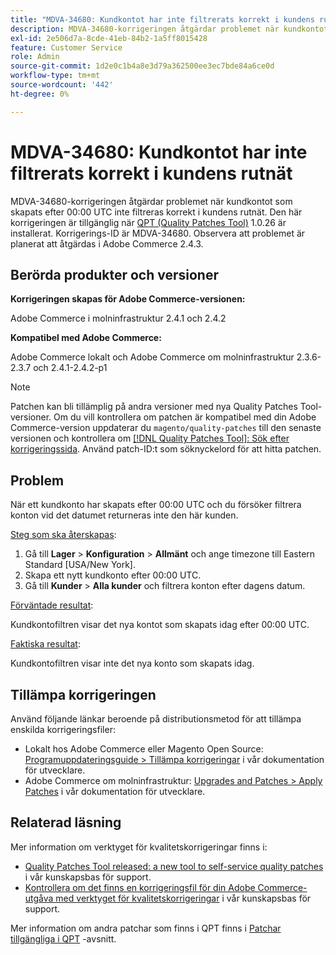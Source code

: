 ```yaml
---
title: "MDVA-34680: Kundkontot har inte filtrerats korrekt i kundens rutnät"
description: MDVA-34680-korrigeringen åtgärdar problemet när kundkontot som skapats efter 00:00 UTC inte filtreras korrekt i kundens rutnät. Den här korrigeringen är tillgänglig när [QPT-verktyget (Quality Patches Tool)](/help/announcements/adobe-commerce-announcements/magento-quality-patches-released-new-tool-to-self-serve-quality-patches.md) 1.0.26 är installerat. Korrigerings-ID är MDVA-34680. Observera att problemet är planerat att åtgärdas i Adobe Commerce 2.4.3.
exl-id: 2e506d7a-8cde-41eb-84b2-1a5ff8015428
feature: Customer Service
role: Admin
source-git-commit: 1d2e0c1b4a8e3d79a362500ee3ec7bde84a6ce0d
workflow-type: tm+mt
source-wordcount: '442'
ht-degree: 0%

---
```


# MDVA-34680: Kundkontot har inte filtrerats korrekt i kundens rutnät

MDVA-34680-korrigeringen åtgärdar problemet när kundkontot som skapats efter 00:00 UTC inte filtreras korrekt i kundens rutnät. Den här korrigeringen är tillgänglig när [QPT (Quality Patches Tool)](/help/announcements/adobe-commerce-announcements/magento-quality-patches-released-new-tool-to-self-serve-quality-patches.md) 1.0.26 är installerat. Korrigerings-ID är MDVA-34680. Observera att problemet är planerat att åtgärdas i Adobe Commerce 2.4.3.

## Berörda produkter och versioner

**Korrigeringen skapas för Adobe Commerce-versionen:**

Adobe Commerce i molninfrastruktur 2.4.1 och 2.4.2

**Kompatibel med Adobe Commerce:**

Adobe Commerce lokalt och Adobe Commerce om molninfrastruktur 2.3.6-2.3.7 och 2.4.1-2.4.2-p1

>[!NOTE]
>
>Patchen kan bli tillämplig på andra versioner med nya Quality Patches Tool-versioner. Om du vill kontrollera om patchen är kompatibel med din Adobe Commerce-version uppdaterar du `magento/quality-patches` till den senaste versionen och kontrollera om [[!DNL Quality Patches Tool]: Sök efter korrigeringssida](https://devdocs.magento.com/quality-patches/tool.html#patch-grid). Använd patch-ID:t som söknyckelord för att hitta patchen.

## Problem

När ett kundkonto har skapats efter 00:00 UTC och du försöker filtrera konton vid det datumet returneras inte den här kunden.

<u>Steg som ska återskapas</u>:

1. Gå till **Lager** > **Konfiguration** > **Allmänt** och ange timezone till Eastern Standard [USA/New York].
1. Skapa ett nytt kundkonto efter 00:00 UTC.
1. Gå till **Kunder** > **Alla kunder** och filtrera konton efter dagens datum.

<u>Förväntade resultat</u>:

Kundkontofiltren visar det nya kontot som skapats idag efter 00:00 UTC.

<u>Faktiska resultat</u>:

Kundkontofiltren visar inte det nya konto som skapats idag.

## Tillämpa korrigeringen

Använd följande länkar beroende på distributionsmetod för att tillämpa enskilda korrigeringsfiler:

* Lokalt hos Adobe Commerce eller Magento Open Source: [Programuppdateringsguide > Tillämpa korrigeringar](https://devdocs.magento.com/guides/v2.4/comp-mgr/patching/mqp.html) i vår dokumentation för utvecklare.
* Adobe Commerce om molninfrastruktur: [Upgrades and Patches > Apply Patches](https://devdocs.magento.com/cloud/project/project-patch.html) i vår dokumentation för utvecklare.

## Relaterad läsning

Mer information om verktyget för kvalitetskorrigeringar finns i:

* [Quality Patches Tool released: a new tool to self-service quality patches](/help/announcements/adobe-commerce-announcements/magento-quality-patches-released-new-tool-to-self-serve-quality-patches.md) i vår kunskapsbas för support.
* [Kontrollera om det finns en korrigeringsfil för din Adobe Commerce-utgåva med verktyget för kvalitetskorrigeringar](/help/support-tools/patches-available-in-qpt-tool/check-patch-for-magento-issue-with-magento-quality-patches.md) i vår kunskapsbas för support.

Mer information om andra patchar som finns i QPT finns i [Patchar tillgängliga i QPT](https://support.magento.com/hc/en-us/sections/360010506631-Patches-available-in-MQP-tool-) -avsnitt.

